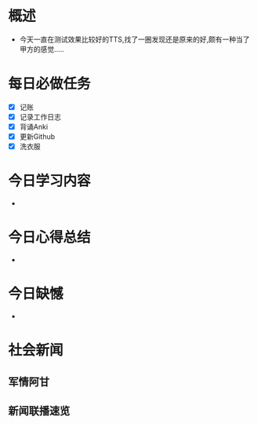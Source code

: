 # 概述
- 今天一直在测试效果比较好的TTS,找了一圈发现还是原来的好,颇有一种当了甲方的感觉.....
# 每日必做任务
- [x] 记账
- [x] 记录工作日志
- [x] 背诵Anki
- [x] 更新Github
- [x] 洗衣服

# 今日学习内容
- 
# 今日心得总结
- 
# 今日缺憾
- 
# 社会新闻

## 军情阿甘



## 新闻联播速览